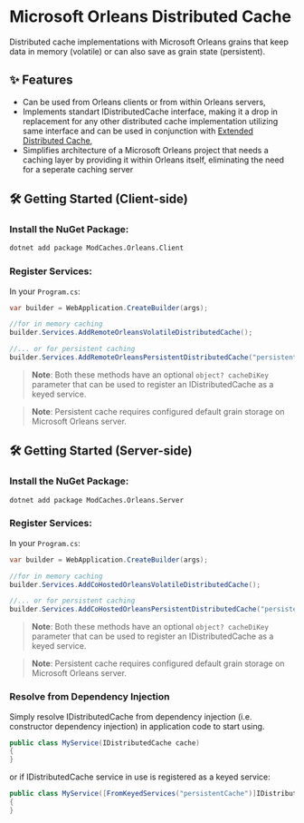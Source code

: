 ﻿# Microsoft Orleans Distributed Cache

Distributed cache implementations with Microsoft Orleans grains that keep data in memory (volatile) or can also save as grain state (persistent).

## ✨ Features

- Can be used from Orleans clients or from within Orleans servers,
- Implements standart IDistributedCache interface, making it a drop in replacement for any other distributed cache implementation utilizing same interface and can be used in conjunction with [Extended Distributed Cache](./ExtendedDistributedCache.md),
- Simplifies architecture of a Microsoft Orleans project that needs a caching layer by providing it within Orleans itself, eliminating the need for a seperate caching server

## 🛠️ Getting Started (Client-side)

### Install the NuGet Package:

```bash
dotnet add package ModCaches.Orleans.Client
```

### Register Services:

In your `Program.cs`:

``` csharp
var builder = WebApplication.CreateBuilder(args);

//for in memory caching
builder.Services.AddRemoteOrleansVolatileDistributedCache();

//... or for persistent caching
builder.Services.AddRemoteOrleansPersistentDistributedCache("persistentCache");
```

> **Note**: Both these methods have an optional `object? cacheDiKey` parameter that can be used to register an IDistributedCache as a keyed service.

> **Note**: Persistent cache requires configured default grain storage on Microsoft Orleans server.

## 🛠️ Getting Started (Server-side)

### Install the NuGet Package:

```bash
dotnet add package ModCaches.Orleans.Server
```

### Register Services:

In your `Program.cs`:

``` csharp
var builder = WebApplication.CreateBuilder(args);

//for in memory caching
builder.Services.AddCoHostedOrleansVolatileDistributedCache();

//... or for persistent caching
builder.Services.AddCoHostedOrleansPersistentDistributedCache("persistentCache");
```

> **Note**: Both these methods have an optional `object? cacheDiKey` parameter that can be used to register an IDistributedCache as a keyed service.

> **Note**: Persistent cache requires configured default grain storage on Microsoft Orleans server.

### Resolve from Dependency Injection

Simply resolve IDistributedCache from dependency injection (i.e. constructor dependency injection) in application code to start using.

``` csharp
public class MyService(IDistributedCache cache) 
{
}
```

or if IDistributedCache service in use is registered as a keyed service:

``` csharp
public class MyService([FromKeyedServices("persistentCache")]IDistributedCache cache) 
{
}
```